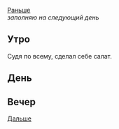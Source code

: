 [Раньше](2020.03.18.md)  
*заполняю на следующий день*
## Утро
Судя по всему, сделал себе салат.
## День
## Вечер

[Дальше](2020.03.20.md)